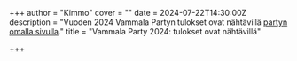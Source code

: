+++
author = "Kimmo"
cover = ""
date = 2024-07-22T14:30:00Z
description = "Vuoden 2024 Vammala Partyn tulokset ovat nähtävillä [partyn omalla sivulla](/parties/2024-taa-tekee-valilla-tammosta/)."
title = "Vammala Party 2024: tulokset ovat nähtävillä"

+++

